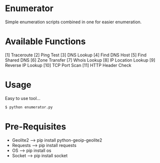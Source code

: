 # Enumerator
Simple enumeration scripts combined in one for easier enumeration.

# Available Functions
[1] Traceroute
[2] Ping Test
[3] DNS Lookup
[4] Find DNS Host
[5] Find Shared DNS
[6] Zone Transfer
[7] Whois Lookup
[8] IP Location Lookup
[9] Reverse IP Lookup
[10] TCP Port Scan
[11] HTTP Header Check

# Usage
Easy to use tool... 
```bash
$ python enumerator.py
```
# Pre-Requisites
* Geolite2 --> pip install python-geoip-geolite2
* Requests --> pip install requests
* OS --> pip install os
* Socket --> pip install socket
